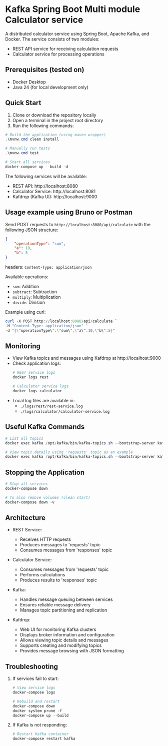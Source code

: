 # Kafka Spring Boot Multi module Calculator service

A distributed calculator service using Spring Boot, Apache Kafka, and Docker. The service consists of two modules:
- REST API service for receiving calculation requests
- Calculator service for processing operations

## Prerequisites (tested on)

- Docker Desktop
- Java 24 (for local development only)

## Quick Start

1. Clone or download the repository locally
2. Open a terminal in the project root directory
3. Run the following commands:

```powershell
# Build the application (using maven wrapper)
.\mvnw.cmd clean install

# Manually run tests
.\mvnw.cmd test

# Start all services
docker-compose up --build -d
```

The following services will be available:
- REST API: http://localhost:8080
- Calculator Service: http://localhost:8081
- Kafdrop (Kafka UI): http://localhost:9000

## Usage example using Bruno or Postman

Send POST requests to `http://localhost:8080/api/calculate` with the following JSON structure:

```json
{
    "operationType": "sum",
    "a": 10,
    "b": 5
}
```
headers: `Content-Type: application/json`


Available operations:
- `sum`: Addition
- `subtract`: Subtraction
- `multiply`: Multiplication
- `divide`: Division

Example using curl:
```powershell
curl -X POST http://localhost:8080/api/calculate `
-H "Content-Type: application/json" `
-d "{\"operationType\":\"sum\",\"a\":10,\"b\":5}"
```

## Monitoring

- View Kafka topics and messages using Kafdrop at http://localhost:9000
- Check application logs:
  ```powershell
  # REST service logs
  docker logs rest
  
  # Calculator service logs
  docker logs calculator
  ```
- Local log files are available in:
  - `./logs/rest/rest-service.log`
  - `./logs/calculator/calculator-service.log`

## Useful Kafka Commands

```powershell
# List all topics
docker exec kafka /opt/kafka/bin/kafka-topics.sh --bootstrap-server kafka:9092 --list

# View topic details using 'requests' topic as an example
docker exec kafka /opt/kafka/bin/kafka-topics.sh --bootstrap-server kafka:9092 --describe --topic requests
```

## Stopping the Application

```powershell
# Stop all services
docker-compose down

# To also remove volumes (clean start)
docker-compose down -v
```

## Architecture

- REST Service:
  - Receives HTTP requests
  - Produces messages to 'requests' topic
  - Consumes messages from 'responses' topic

- Calculator Service:
  - Consumes messages from 'requests' topic
  - Performs calculations
  - Produces results to 'responses' topic

- Kafka:
  - Handles message queuing between services
  - Ensures reliable message delivery
  - Manages topic partitioning and replication

- Kafdrop:
  - Web UI for monitoring Kafka clusters
  - Displays broker information and configuration
  - Allows viewing topic details and messages
  - Supports creating and modifying topics
  - Provides message browsing with JSON formatting


## Troubleshooting

1. If services fail to start:
   ```powershell
   # View service logs
   docker-compose logs
   
   # Rebuild and restart
   docker-compose down
   docker system prune -f
   docker-compose up --build
   ```

2. If Kafka is not responding:
   ```powershell
   # Restart Kafka container
   docker-compose restart kafka
   ```
